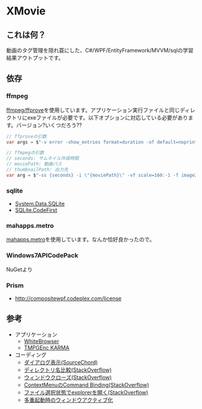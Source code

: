 # XMovie

## これは何？

動画のタグ管理を隠れ蓑にした、C#/WPF/EntityFramework/MVVM/sqlの学習結果アウトプットです。

## 依存

### ffmpeg
[ffmpeg/ffprove](https://www.ffmpeg.org/)を使用しています。アプリケーション実行ファイルと同じディレクトリにexeファイルが必要です。以下オプションに対応している必要があります。バージョン?いくつだろう??

```c#
// ffproveの引数
var args = $"-v error -show_entries format=duration -of default=noprint_wrappers=1 \"{path}\"";
```

```c#
// ffmpegの引数
// seconds: サムネイル作成時間
// moviePath: 動画パス
// thumbnailPath: 出力先
var arg = $"-ss {seconds} -i \"{moviePath}\" -vf scale=160:-1 -f image2 -an -y -vframes 1 \"{thumbnailPath}\"";
```

### sqlite
* [System.Data.SQLite](https://system.data.sqlite.org/index.html/doc/trunk/www/index.wiki)
* [SQLite.CodeFirst](https://github.com/msallin/SQLiteCodeFirst)

### mahapps.metro
[mahapps.metro](http://mahapps.com/)を使用しています。なんか恰好良かったので。

### Windows7APICodePack
NuGetより

### Prism
* http://compositewpf.codeplex.com/license

## 参考
* アプリケーション
  + [WhiteBrowser](https://www12.atwiki.jp/whitebrowser/)
  + [TMPGEnc KARMA](http://tmpgenc.pegasys-inc.com/ja/product/tmka.html)
* コーディング
  + [ダイアログ表示(SourceChord)](http://sourcechord.hatenablog.com/entry/2016/01/23/170753)
  + [ディレクトリ名比較(StackOverflow)](http://stackoverflow.com/questions/2281531/how-can-i-compare-directory-paths-in-c)
  + [ウィンドウクローズ(StackOverflow)](http://stackoverflow.com/questions/4376475/wpf-mvvm-how-to-close-a-window)
  + [ContextMenuのCommand Binding(StackOverflow)](http://stackoverflow.com/questions/9994241/mvvm-binding-command-to-contextmenu-item)
  + [ファイル選択状態でexplorerを開く(StackOverflow)](http://stackoverflow.com/questions/334630/opening-a-folder-in-explorer-and-selecting-a-file)
  + [多重起動時のウィンドウアクティブ化](http://stackoverflow.com/questions/14506406/wpf-single-instance-best-practices)
